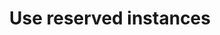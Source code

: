 ---
layout:     tactic
title:      "Use reserved instances"
tags:        
t-sort:     "Awesome Tactic"
t-type:     "Architectural Tactic"
categories: resource-allocation
t-description: "Reserved instances are long-term commitments for resource usage at a discounted price. The relation between reserved instances and energy efficiency is not straightforward as the same amount of energy will be consumed by the software regardless of whether the instances are reserved or not. Reserving instances does increase the predictability of the energy that will be consumed. Hence, the cloud provider can provision the required resources and does not need many idle resources that are ready for changing demand. A downside of reserved instances with respect to the energy consumption is that cloud consumers experience fewer incentives to turn off the resources as they are paid for (with discounts) in advance and turning them off will not provide financial benefits. It would be up to the cloud provider to come up with different incentives for cloud consumers to take the energy efficiency of the reserved instances into consideration."
t-participant: "Cloud consumer"
t-artifact: "Cloud workloads"
t-context: "Public cloud"
t-feature: 
t-intent: "Increasing predictability in energy consumption for the cloud provider"
t-targetQA: 
t-relatedQA:
t-measuredimpact: 
t-source: "Master Thesis “Architectural Tactics to Optimize Software for Energy Efficiency in the Public Cloud” by Sophie Vos"
t-source-doi: "NA"
---